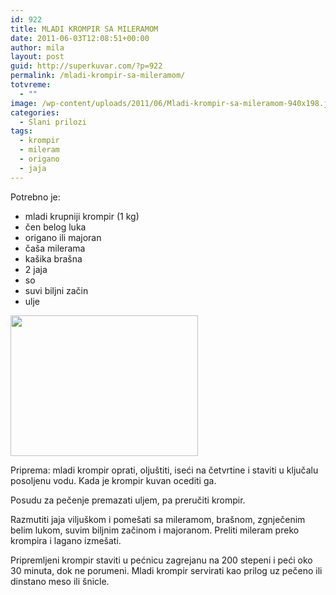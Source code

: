```yaml
---
id: 922
title: MLADI KROMPIR SA MILERAMOM
date: 2011-06-03T12:08:51+00:00
author: mila
layout: post
guid: http://superkuvar.com/?p=922
permalink: /mladi-krompir-sa-mileramom/
totvreme:
  - ""
image: /wp-content/uploads/2011/06/Mladi-krompir-sa-mileramom-940x198.jpg
categories:
  - Slani prilozi
tags:
  - krompir
  - mileram
  - origano
  - jaja
---
```

Potrebno je:

  * mladi krupniji krompir (1 kg)
  * čen belog luka
  * origano ili majoran
  * čaša milerama
  * kašika brašna
  * 2 jaja
  * so
  * suvi biljni začin
  * ulje

<img class="alignnone size-medium wp-image-3300" title="Mladi krompir sa mileramom" src="//superkuvar.com/wp-content/uploads/2011/06/Mladi-krompir-sa-mileramom-300x225.jpg" alt="" width="300" height="225" /> 

Priprema: mladi krompir oprati, oljuštiti, iseći na četvrtine i staviti u ključalu posoljenu vodu. Kada je krompir kuvan ocediti ga.

Posudu za pečenje premazati uljem, pa preručiti krompir.

Razmutiti jaja viljuškom i pomešati sa mileramom, brašnom, zgnječenim belim lukom, suvim biljnim začinom i majoranom. Preliti mileram preko krompira i lagano izmešati.

Pripremljeni krompir staviti u pećnicu zagrejanu na 200 stepeni i peći oko 30 minuta, dok ne porumeni. Mladi krompir servirati kao prilog uz pečeno ili dinstano meso ili šnicle.

&nbsp;